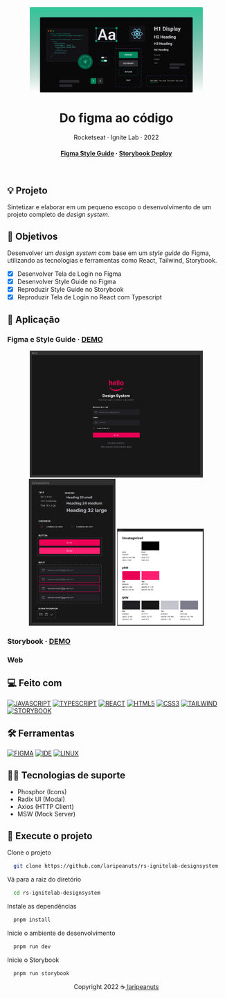 <div align="center">

  <img src=".github/ignitelab-figma-ao-codigo-banner.svg" alt="logo" width="400" height="auto" />
  <h1>Do figma ao código</h1>
  <p>
    Rocketseat · Ignite Lab · 2022
  </p>

<!-- Badges -->
<p>

</p>

<h4>
    <a href="https://www.figma.com/file/6xrdqvBpvBhY0IXPyDkspc/Design-System?node-id=0%3A1" target="_blank" >Figma Style Guide</a>
  <span> · </span>
    <a href="">Storybook Deploy</a>
</h4>
</div>

<br />

## 💡 Projeto

Sintetizar e elaborar em um pequeno escopo o desenvolvimento de um projeto completo de *design system*.


<!-- [Versão em português](./README-ptbr.md) -->

## 🎯 Objetivos

Desenvolver um *design system* com base em um *style guide* do Figma, utilizando as tecnologias e ferramentas como React, Tailwind, Storybook.

- [x] Desenvolver Tela de Login no Figma
- [x] Desenvolver Style Guide no Figma
- [x] Reproduzir Style Guide no Storybook
- [x] Reproduzir Tela de Login no React com Typescript

## 🥳 Aplicação 

### Figma e Style Guide · [DEMO](https://www.figma.com/file/6xrdqvBpvBhY0IXPyDkspc/Design-System?node-id=0%3A1)

<p align="center">
  <img src="./.github/figma-01.png" alt="start" width="400">
  <img src="./.github/figma-02.png" alt="start" width="200">
  <img src="./.github/figma-03.png" alt="start" width="200">
</p>

### Storybook · [DEMO](https://ignitelab-figma-ao-codigo.vercel.app/)

<!-- <p align="center">
  <img src="./.github/mobile-1.jpg" alt="start" height="250">
  <img src="./.github/mobile-2.jpg" alt="start" height="250">
  <img src="./.github/mobile-3.jpg" alt="start" height="250">
  <img src="./.github/mobile-4.jpg" alt="start" height="250">
</p> -->

### Web
<!-- 
<p align="center">
  <img src="./.github/server-1.png" alt="start" height="150">
  <img src="./.github/server-2.png" alt="start" height="150">
</p> -->

## 💻 Feito com

[![JAVASCRIPT](https://img.shields.io/badge/JavaScript-F7DF1E?style=for-the-badge&logo=javascript&logoColor=black)](https://developer.mozilla.org/pt-BR/docs/Web/JavaScript)
[![TYPESCRIPT](https://img.shields.io/badge/TypeScript-007ACC?style=for-the-badge&logo=typescript&logoColor=white)](https://www.typescriptlang.org/)
[![REACT](https://img.shields.io/badge/React-61DAFB?style=for-the-badge&logo=react&logoColor=white)](https://pt-br.reactjs.org/)
[![HTML5](https://img.shields.io/badge/HTML5-E34F26?style=for-the-badge&logo=html5&logoColor=white)](https://developer.mozilla.org/pt-BR/docs/Web/HTML)
[![CSS3](https://img.shields.io/badge/CSS3-1572B6?style=for-the-badge&logo=css3&logoColor=white)](https://developer.mozilla.org/pt-BR/docs/Web/CSS)
[![TAILWIND](https://img.shields.io/badge/Tailwind-38B2AC?style=for-the-badge&logo=tailwind-css&logoColor=white)](https://tailwindcss.com/)
[![STORYBOOK](https://img.shields.io/badge/Storybook-FF4785?style=for-the-badge&logo=storybook&logoColor=white)](https://storybook.js.org/)

## 🛠️ Ferramentas

[![FIGMA](https://img.shields.io/badge/Figma-F24E1E?style=for-the-badge&logo=figma&logoColor=white)](https://www.figma.com/)
[![IDE](https://img.shields.io/badge/Visual_studio_code-0078D4?style=for-the-badge&logo=visual%20studio%20code&logoColor=white)](https://code.visualstudio.com/)
[![LINUX](https://img.shields.io/badge/Linux-000000?style=for-the-badge&logo=linux&logoColor=white)](https://pop.system76.com/)

## 🦸‍♂️ Tecnologias de suporte

- Phosphor (Icons)
- Radix UI (Modal)
- Axios (HTTP Client)
- MSW (Mock Server)

## 🚀 Execute o projeto

Clone o projeto

```bash
  git clone https://github.com/laripeanuts/rs-ignitelab-designsystem
```

Vá para a raiz do diretório

```bash
  cd rs-ignitelab-designsystem
```

Instale as dependências

```bash
  pnpm install
```

Inicie o ambiente de desenvolvimento

```bash
  pnpm run dev
```

Inicie o Storybook

```bash
  pnpm run storybook
```

<p align="center">Copyright 2022 ☕<a href="https://github.com/laripeanuts"> laripeanuts</a></p>